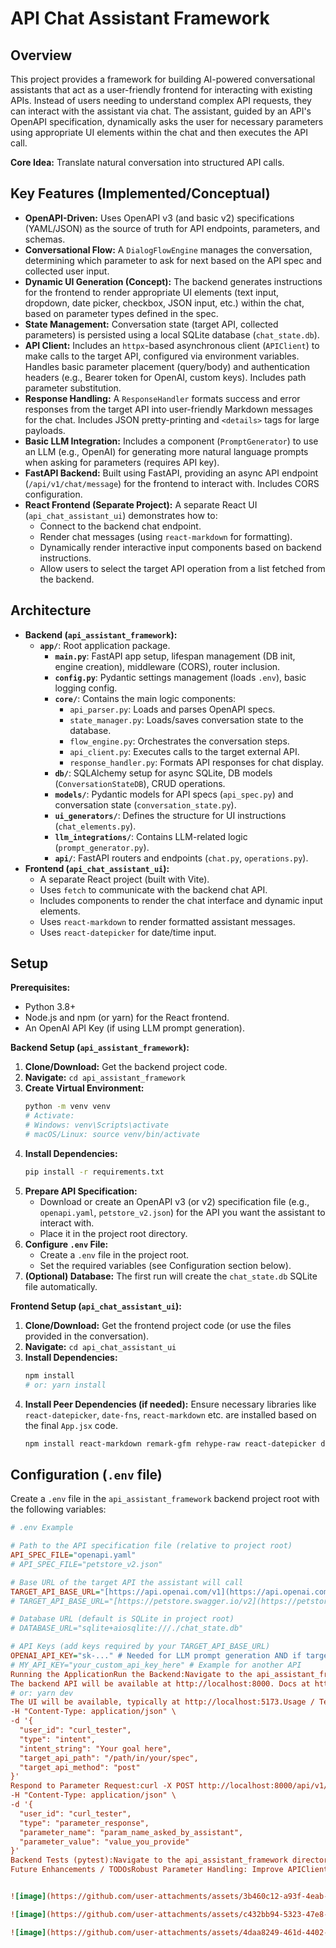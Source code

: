 # API Chat Assistant Framework

## Overview

This project provides a framework for building AI-powered conversational assistants that act as a user-friendly frontend for interacting with existing APIs. Instead of users needing to understand complex API requests, they can interact with the assistant via chat. The assistant, guided by an API's OpenAPI specification, dynamically asks the user for necessary parameters using appropriate UI elements within the chat and then executes the API call.

**Core Idea:** Translate natural conversation into structured API calls.

## Key Features (Implemented/Conceptual)

* **OpenAPI-Driven:** Uses OpenAPI v3 (and basic v2) specifications (YAML/JSON) as the source of truth for API endpoints, parameters, and schemas.
* **Conversational Flow:** A `DialogFlowEngine` manages the conversation, determining which parameter to ask for next based on the API spec and collected user input.
* **Dynamic UI Generation (Concept):** The backend generates instructions for the frontend to render appropriate UI elements (text input, dropdown, date picker, checkbox, JSON input, etc.) within the chat, based on parameter types defined in the spec.
* **State Management:** Conversation state (target API, collected parameters) is persisted using a local SQLite database (`chat_state.db`).
* **API Client:** Includes an `httpx`-based asynchronous client (`APIClient`) to make calls to the target API, configured via environment variables. Handles basic parameter placement (query/body) and authentication headers (e.g., Bearer token for OpenAI, custom keys). Includes path parameter substitution.
* **Response Handling:** A `ResponseHandler` formats success and error responses from the target API into user-friendly Markdown messages for the chat. Includes JSON pretty-printing and `<details>` tags for large payloads.
* **Basic LLM Integration:** Includes a component (`PromptGenerator`) to use an LLM (e.g., OpenAI) for generating more natural language prompts when asking for parameters (requires API key).
* **FastAPI Backend:** Built using FastAPI, providing an async API endpoint (`/api/v1/chat/message`) for the frontend to interact with. Includes CORS configuration.
* **React Frontend (Separate Project):** A separate React UI (`api_chat_assistant_ui`) demonstrates how to:
    * Connect to the backend chat endpoint.
    * Render chat messages (using `react-markdown` for formatting).
    * Dynamically render interactive input components based on backend instructions.
    * Allow users to select the target API operation from a list fetched from the backend.

## Architecture

* **Backend (`api_assistant_framework`):**
    * **`app/`**: Root application package.
        * **`main.py`**: FastAPI app setup, lifespan management (DB init, engine creation), middleware (CORS), router inclusion.
        * **`config.py`**: Pydantic settings management (loads `.env`), basic logging config.
        * **`core/`**: Contains the main logic components:
            * `api_parser.py`: Loads and parses OpenAPI specs.
            * `state_manager.py`: Loads/saves conversation state to the database.
            * `flow_engine.py`: Orchestrates the conversation steps.
            * `api_client.py`: Executes calls to the target external API.
            * `response_handler.py`: Formats API responses for chat display.
        * **`db/`**: SQLAlchemy setup for async SQLite, DB models (`ConversationStateDB`), CRUD operations.
        * **`models/`**: Pydantic models for API specs (`api_spec.py`) and conversation state (`conversation_state.py`).
        * **`ui_generators/`**: Defines the structure for UI instructions (`chat_elements.py`).
        * **`llm_integrations/`**: Contains LLM-related logic (`prompt_generator.py`).
        * **`api/`**: FastAPI routers and endpoints (`chat.py`, `operations.py`).
* **Frontend (`api_chat_assistant_ui`):**
    * A separate React project (built with Vite).
    * Uses `fetch` to communicate with the backend chat API.
    * Includes components to render the chat interface and dynamic input elements.
    * Uses `react-markdown` to render formatted assistant messages.
    * Uses `react-datepicker` for date/time input.

## Setup

**Prerequisites:**

* Python 3.8+
* Node.js and npm (or yarn) for the React frontend.
* An OpenAI API Key (if using LLM prompt generation).

**Backend Setup (`api_assistant_framework`):**

1.  **Clone/Download:** Get the backend project code.
2.  **Navigate:** `cd api_assistant_framework`
3.  **Create Virtual Environment:**
    ```bash
    python -m venv venv
    # Activate:
    # Windows: venv\Scripts\activate
    # macOS/Linux: source venv/bin/activate
    ```
4.  **Install Dependencies:**
    ```bash
    pip install -r requirements.txt
    ```
5.  **Prepare API Specification:**
    * Download or create an OpenAPI v3 (or v2) specification file (e.g., `openapi.yaml`, `petstore_v2.json`) for the API you want the assistant to interact with.
    * Place it in the project root directory.
6.  **Configure `.env` File:**
    * Create a `.env` file in the project root.
    * Set the required variables (see Configuration section below).
7.  **(Optional) Database:** The first run will create the `chat_state.db` SQLite file automatically.

**Frontend Setup (`api_chat_assistant_ui`):**

1.  **Clone/Download:** Get the frontend project code (or use the files provided in the conversation).
2.  **Navigate:** `cd api_chat_assistant_ui`
3.  **Install Dependencies:**
    ```bash
    npm install
    # or: yarn install
    ```
4.  **Install Peer Dependencies (if needed):** Ensure necessary libraries like `react-datepicker`, `date-fns`, `react-markdown` etc. are installed based on the final `App.jsx` code.
    ```bash
    npm install react-markdown remark-gfm rehype-raw react-datepicker date-fns lucide-react
    ```

## Configuration (`.env` file)

Create a `.env` file in the `api_assistant_framework` backend project root with the following variables:

```ini
# .env Example

# Path to the API specification file (relative to project root)
API_SPEC_FILE="openapi.yaml"
# API_SPEC_FILE="petstore_v2.json"

# Base URL of the target API the assistant will call
TARGET_API_BASE_URL="[https://api.openai.com/v1](https://api.openai.com/v1)"
# TARGET_API_BASE_URL="[https://petstore.swagger.io/v2](https://petstore.swagger.io/v2)"

# Database URL (default is SQLite in project root)
# DATABASE_URL="sqlite+aiosqlite:///./chat_state.db"

# API Keys (add keys required by your TARGET_API_BASE_URL)
OPENAI_API_KEY="sk-..." # Needed for LLM prompt generation AND if targeting OpenAI API
# MY_API_KEY="your_custom_api_key_here" # Example for another API
Running the ApplicationRun the Backend:Navigate to the api_assistant_framework directory.Activate the virtual environment (source venv/bin/activate or venv\Scripts\activate).Start the Uvicorn server (use --log-level debug for more details):uvicorn app.main:app --reload --host 127.0.0.1 --port 8000
The backend API will be available at http://localhost:8000. Docs at http://localhost:8000/docs.Run the Frontend:Navigate to the api_chat_assistant_ui directory in a separate terminal.Start the Vite development server:npm run dev
# or: yarn dev
The UI will be available, typically at http://localhost:5173.Usage / TestingVia UI:Open the React UI in your browser (e.g., http://localhost:5173).Select an available API operation from the dropdown.Follow the assistant's prompts, providing values using the dynamic input fields that appear in the chat.The final result from the API call will be displayed.Via curl:You can test the backend directly using curl commands targeting http://localhost:8000/api/v1/chat/message.Start a flow (Intent):curl -X POST http://localhost:8000/api/v1/chat/message \
-H "Content-Type: application/json" \
-d '{
  "user_id": "curl_tester",
  "type": "intent",
  "intent_string": "Your goal here",
  "target_api_path": "/path/in/your/spec",
  "target_api_method": "post"
}'
Respond to Parameter Request:curl -X POST http://localhost:8000/api/v1/chat/message \
-H "Content-Type: application/json" \
-d '{
  "user_id": "curl_tester",
  "type": "parameter_response",
  "parameter_name": "param_name_asked_by_assistant",
  "parameter_value": "value_you_provide"
}'
Backend Tests (pytest):Navigate to the api_assistant_framework directory.Activate the virtual environment.Run tests (if tests/ directory and test files exist):python -m pytest tests/ -v -s
Future Enhancements / TODOsRobust Parameter Handling: Improve APIClient to use parsed spec details (location) to correctly place parameters in path, query, headers, or body.Advanced NLU/Intent Mapping: Replace basic UI mapping with a more flexible NLU approach (LLM or simpler model) to understand diverse user requests.Complex Input Components: Implement more sophisticated UI components for arrays of objects or deeply nested objects (e.g., dynamic form builders).LLM Response Summarization: Integrate llm_integrations/summarizer.py into ResponseHandler.LLM Parameter Parsing: Integrate llm_integrations/response_parser.py into DialogFlowEngine to handle natural language parameter values.Workflow/Chaining: Add logic to DialogFlowEngine to handle multi-step API call sequences.WebSocket Support: Replace frontend polling with WebSockets for real-time updates.Authentication Management: Add secure storage and handling for multiple target API credentials.


![image](https://github.com/user-attachments/assets/3b460c12-a93f-4eab-93ce-79206d6b18b6)

![image](https://github.com/user-attachments/assets/c432bb94-5323-47e8-979e-4132927438bd)

![image](https://github.com/user-attachments/assets/4daa8249-461d-4402-b22d-9c1e6aa9abc9)


